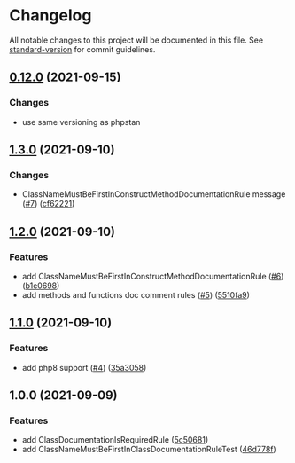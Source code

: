 # Changelog

All notable changes to this project will be documented in this file.
See [standard-version](https://github.com/conventional-changelog/standard-version) for commit guidelines.

## [0.12.0](https://github.com/oneserv/phpstan-ruleset/compare/v1.3.0...v0.12.0) (2021-09-15)

### Changes

* use same versioning as phpstan

## [1.3.0](https://github.com/oneserv/phpstan-ruleset/compare/v1.2.0...v1.3.0) (2021-09-10)

### Changes

* ClassNameMustBeFirstInConstructMethodDocumentationRule
  message ([#7](https://github.com/oneserv/phpstan-ruleset/issues/7)) ([cf62221](https://github.com/oneserv/phpstan-ruleset/commit/cf62221a33728ce71c6bd13dfed239773afb8ffb))

## [1.2.0](https://github.com/oneserv/phpstan-ruleset/compare/v1.1.0...v1.2.0) (2021-09-10)

### Features

* add
  ClassNameMustBeFirstInConstructMethodDocumentationRule ([#6](https://github.com/oneserv/phpstan-ruleset/issues/6)) ([b1e0698](https://github.com/oneserv/phpstan-ruleset/commit/b1e069811fc2f531196b314ff44da232b7b2f907))
* add methods and functions doc comment
  rules ([#5](https://github.com/oneserv/phpstan-ruleset/issues/5)) ([5510fa9](https://github.com/oneserv/phpstan-ruleset/commit/5510fa9b3aad70fa8529d14cb68442e8acb54683))

## [1.1.0](https://github.com/oneserv/phpstan-ruleset/compare/v1.0.0...v1.1.0) (2021-09-10)

### Features

* add php8
  support ([#4](https://github.com/oneserv/phpstan-ruleset/issues/4)) ([35a3058](https://github.com/oneserv/phpstan-ruleset/commit/35a305805ac1e68c0c6c0d578cae048b0db10660))

## 1.0.0 (2021-09-09)

### Features

* add
  ClassDocumentationIsRequiredRule ([5c50681](https://github.com/oneserv/phpstan-ruleset/commit/5c50681f29698b61a19049e4b35f9a6f99b73401))
* add
  ClassNameMustBeFirstInClassDocumentationRuleTest ([46d778f](https://github.com/oneserv/phpstan-ruleset/commit/46d778fdb210e55c794fb0bbb97cce8b684d01bd))
